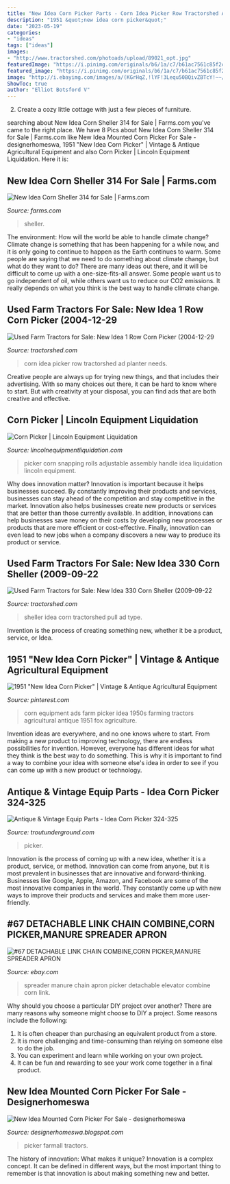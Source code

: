 ```yaml
---
title: "New Idea Corn Picker Parts - Corn Idea Picker Row Tractorshed Ad Planter Needs"
description: "1951 &quot;new idea corn picker&quot;"
date: "2023-05-19"
categories:
- "ideas"
tags: ["ideas"]
images:
- "http://www.tractorshed.com/photoads/upload/89021_opt.jpg"
featuredImage: "https://i.pinimg.com/originals/b6/1a/c7/b61ac7561c85f2c05e5e8c949546a0bd.jpg"
featured_image: "https://i.pinimg.com/originals/b6/1a/c7/b61ac7561c85f2c05e5e8c949546a0bd.jpg"
image: "http://i.ebayimg.com/images/a/(KGrHqZ,!lYF!3Lequ50BQivZBTcY!~~/s-l300.jpg"
ShowToc: true
author: "Elliot Botsford V"
---
```



2. Create a cozy little cottage with just a few pieces of furniture.

	

		
searching about New Idea Corn Sheller 314 for Sale | Farms.com you've came to the right place. We have 8 Pics about New Idea Corn Sheller 314 for Sale | Farms.com like New Idea Mounted Corn Picker For Sale - designerhomeswa, 1951 &quot;New Idea Corn Picker&quot; | Vintage &amp; Antique Agricultural Equipment and also Corn Picker | Lincoln Equipment Liquidation. Here it is:
		
    
## New Idea Corn Sheller 314 For Sale | Farms.com

<img loading=lazy src="https://images1.farms.com/ufe-images/files/dealers/dan-seifried-farm-equipment/listingimages/291213-1.jpg" onerror="this.onerror=null;this.src='https://tse3.mm.bing.net/th?id=OIP.UJGCG3Pp4i6md5XzrMiEKwHaE8&amp;pid=15.1';" alt="New Idea Corn Sheller 314 for Sale | Farms.com">

_Source: farms.com_

>sheller. 

	

The environment: How will the world be able to handle climate change?
Climate change is something that has been happening for a while now, and it is only going to continue to happen as the Earth continues to warm. Some people are saying that we need to do something about climate change, but what do they want to do? There are many ideas out there, and it will be difficult to come up with a one-size-fits-all answer. Some people want us to go independent of oil, while others want us to reduce our CO2 emissions. It really depends on what you think is the best way to handle climate change.

    
## Used Farm Tractors For Sale: New Idea 1 Row Corn Picker (2004-12-29

<img loading=lazy src="http://www.tractorshed.com/photoads/upload/89021_opt.jpg" onerror="this.onerror=null;this.src='https://tse1.mm.bing.net/th?id=OIP.zM5dAAxvAUcoVwC6_Ejs9wHaFj&amp;pid=15.1';" alt="Used Farm Tractors for Sale: New Idea 1 Row Corn Picker (2004-12-29">

_Source: tractorshed.com_

>corn idea picker row tractorshed ad planter needs. 

	

Creative people are always up for trying new things, and that includes their advertising. With so many choices out there, it can be hard to know where to start. But with creativity at your disposal, you can find ads that are both creative and effective.

    
## Corn Picker | Lincoln Equipment Liquidation

<img loading=lazy src="https://lincolnequipmentliquidation.com/img/00/s/MTIwMFgxNjAw/z/zdEAAOSwdzZeM6pR/$_1.JPG" onerror="this.onerror=null;this.src='https://tse4.mm.bing.net/th?id=OIP.XtAxptyzZmBl5FYfIqfZfAAAAA&amp;pid=15.1';" alt="Corn Picker | Lincoln Equipment Liquidation">

_Source: lincolnequipmentliquidation.com_

>picker corn snapping rolls adjustable assembly handle idea liquidation lincoln equipment. 

	

Why does innovation matter?
Innovation is important because it helps businesses succeed. By constantly improving their products and services, businesses can stay ahead of the competition and stay competitive in the market. Innovation also helps businesses create new products or services that are better than those currently available. In addition, innovations can help businesses save money on their costs by developing new processes or products that are more efficient or cost-effective. Finally, innovation can even lead to new jobs when a company discovers a new way to produce its product or service.

    
## Used Farm Tractors For Sale: New Idea 330 Corn Sheller (2009-09-22

<img loading=lazy src="http://www.tractorshed.com/photoads/upload/352316_opt.jpg" onerror="this.onerror=null;this.src='https://tse2.mm.bing.net/th?id=OIP.Uh-Ugswwwi6NhGWLARt_UQHaFj&amp;pid=15.1';" alt="Used Farm Tractors for Sale: New Idea 330 Corn Sheller (2009-09-22">

_Source: tractorshed.com_

>sheller idea corn tractorshed pull ad type. 

	

Invention is the process of creating something new, whether it be a product, service, or Idea.

    
## 1951 &quot;New Idea Corn Picker&quot; | Vintage &amp; Antique Agricultural Equipment

<img loading=lazy src="https://s-media-cache-ak0.pinimg.com/736x/4f/64/c1/4f64c1425405d4d7283ece95c6fdf827.jpg" onerror="this.onerror=null;this.src='https://tse2.mm.bing.net/th?id=OIP.eLnCkrwn_tHT7mKjLyt9NwHaH0&amp;pid=15.1';" alt="1951 &quot;New Idea Corn Picker&quot; | Vintage &amp; Antique Agricultural Equipment">

_Source: pinterest.com_

>corn equipment ads farm picker idea 1950s farming tractors agricultural antique 1951 fox agriculture. 

	

Invention ideas are everywhere, and no one knows where to start. From making a new product to improving technology, there are endless possibilities for invention. However, everyone has different ideas for what they think is the best way to do something. This is why it is important to find a way to combine your idea with someone else's idea in order to see if you can come up with a new product or technology.

    
## Antique &amp; Vintage Equip Parts - Idea Corn Picker 324-325

<img loading=lazy src="https://i.ebayimg.com/00/s/MTYwMFgxMjAw/z/lTMAAOxy0bRTAN9q/$_1.JPG" onerror="this.onerror=null;this.src='https://tse1.mm.bing.net/th?id=OIP.xFJcoqjXMVfyfbMtrdp46wAAAA&amp;pid=15.1';" alt="Antique &amp; Vintage Equip Parts - Idea Corn Picker 324-325">

_Source: troutunderground.com_

>picker. 

	

Innovation is the process of coming up with a new idea, whether it is a product, service, or method. Innovation can come from anyone, but it is most prevalent in businesses that are innovative and forward-thinking. Businesses like Google, Apple, Amazon, and Facebook are some of the most innovative companies in the world. They constantly come up with new ways to improve their products and services and make them more user-friendly.

    
## #67 DETACHABLE LINK CHAIN COMBINE,CORN PICKER,MANURE SPREADER APRON

<img loading=lazy src="http://i.ebayimg.com/images/a/(KGrHqZ,!lYF!3Lequ50BQivZBTcY!~~/s-l300.jpg" onerror="this.onerror=null;this.src='https://tse1.mm.bing.net/th?id=OIP.gdfEeMOz0YE3kQJB9L9hOQAAAA&amp;pid=15.1';" alt="#67 DETACHABLE LINK CHAIN COMBINE,CORN PICKER,MANURE SPREADER APRON">

_Source: ebay.com_

>spreader manure chain apron picker detachable elevator combine corn link. 

	

Why should you choose a particular DIY project over another?
There are many reasons why someone might choose to DIY a project. Some reasons include the following: 
1) It is often cheaper than purchasing an equivalent product from a store.
2) It is more challenging and time-consuming than relying on someone else to do the job.
3) You can experiment and learn while working on your own project.
4) It can be fun and rewarding to see your work come together in a final product.

    
## New Idea Mounted Corn Picker For Sale - Designerhomeswa

<img loading=lazy src="https://i.pinimg.com/originals/b6/1a/c7/b61ac7561c85f2c05e5e8c949546a0bd.jpg" onerror="this.onerror=null;this.src='https://tse2.mm.bing.net/th?id=OIP.SQp8mGkhXNUG-1W0gdgKegHaDl&amp;pid=15.1';" alt="New Idea Mounted Corn Picker For Sale - designerhomeswa">

_Source: designerhomeswa.blogspot.com_

>picker farmall tractors. 

	

The history of innovation: What makes it unique?
Innovation is a complex concept. It can be defined in different ways, but the most important thing to remember is that innovation is about making something new and better.

